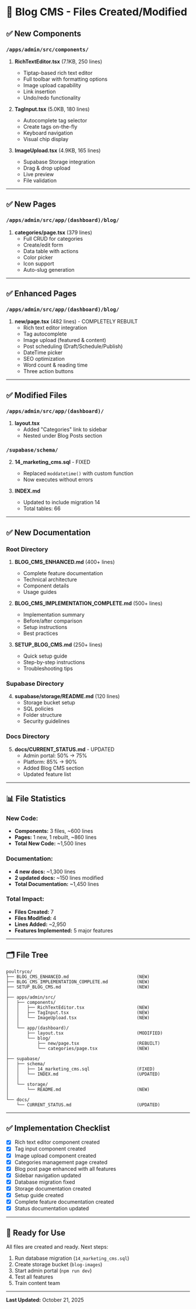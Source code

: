 # 📁 Blog CMS - Files Created/Modified

## ✅ New Components

### `/apps/admin/src/components/`

1. **RichTextEditor.tsx** (7.1KB, 250 lines)
   - Tiptap-based rich text editor
   - Full toolbar with formatting options
   - Image upload capability
   - Link insertion
   - Undo/redo functionality

2. **TagInput.tsx** (5.0KB, 180 lines)
   - Autocomplete tag selector
   - Create tags on-the-fly
   - Keyboard navigation
   - Visual chip display

3. **ImageUpload.tsx** (4.9KB, 165 lines)
   - Supabase Storage integration
   - Drag & drop upload
   - Live preview
   - File validation

---

## ✅ New Pages

### `/apps/admin/src/app/(dashboard)/blog/`

1. **categories/page.tsx** (379 lines)
   - Full CRUD for categories
   - Create/edit form
   - Data table with actions
   - Color picker
   - Icon support
   - Auto-slug generation

---

## ✅ Enhanced Pages

### `/apps/admin/src/app/(dashboard)/blog/`

1. **new/page.tsx** (482 lines) - COMPLETELY REBUILT
   - Rich text editor integration
   - Tag autocomplete
   - Image upload (featured & content)
   - Post scheduling (Draft/Schedule/Publish)
   - DateTime picker
   - SEO optimization
   - Word count & reading time
   - Three action buttons

---

## ✅ Modified Files

### `/apps/admin/src/app/(dashboard)/`

1. **layout.tsx**
   - Added "Categories" link to sidebar
   - Nested under Blog Posts section

### `/supabase/schema/`

2. **14_marketing_cms.sql** - FIXED
   - Replaced `moddatetime()` with custom function
   - Now executes without errors

3. **INDEX.md**
   - Updated to include migration 14
   - Total tables: 66

---

## ✅ New Documentation

### Root Directory

1. **BLOG_CMS_ENHANCED.md** (400+ lines)
   - Complete feature documentation
   - Technical architecture
   - Component details
   - Usage guides

2. **BLOG_CMS_IMPLEMENTATION_COMPLETE.md** (500+ lines)
   - Implementation summary
   - Before/after comparison
   - Setup instructions
   - Best practices

3. **SETUP_BLOG_CMS.md** (250+ lines)
   - Quick setup guide
   - Step-by-step instructions
   - Troubleshooting tips

### Supabase Directory

4. **supabase/storage/README.md** (120 lines)
   - Storage bucket setup
   - SQL policies
   - Folder structure
   - Security guidelines

### Docs Directory

5. **docs/CURRENT_STATUS.md** - UPDATED
   - Admin portal: 50% → 75%
   - Platform: 85% → 90%
   - Added Blog CMS section
   - Updated feature list

---

## 📊 File Statistics

### New Code:
- **Components:** 3 files, ~600 lines
- **Pages:** 1 new, 1 rebuilt, ~860 lines
- **Total New Code:** ~1,500 lines

### Documentation:
- **4 new docs:** ~1,300 lines
- **2 updated docs:** ~150 lines modified
- **Total Documentation:** ~1,450 lines

### Total Impact:
- **Files Created:** 7
- **Files Modified:** 4
- **Lines Added:** ~2,950
- **Features Implemented:** 5 major features

---

## 🗂️ File Tree

```
poultryco/
├── BLOG_CMS_ENHANCED.md                          (NEW)
├── BLOG_CMS_IMPLEMENTATION_COMPLETE.md           (NEW)
├── SETUP_BLOG_CMS.md                             (NEW)
│
├── apps/admin/src/
│   ├── components/
│   │   ├── RichTextEditor.tsx                    (NEW)
│   │   ├── TagInput.tsx                          (NEW)
│   │   └── ImageUpload.tsx                       (NEW)
│   │
│   └── app/(dashboard)/
│       ├── layout.tsx                            (MODIFIED)
│       └── blog/
│           ├── new/page.tsx                      (REBUILT)
│           └── categories/page.tsx               (NEW)
│
├── supabase/
│   ├── schema/
│   │   ├── 14_marketing_cms.sql                  (FIXED)
│   │   └── INDEX.md                              (UPDATED)
│   │
│   └── storage/
│       └── README.md                             (NEW)
│
└── docs/
    └── CURRENT_STATUS.md                         (UPDATED)
```

---

## ✅ Implementation Checklist

- [x] Rich text editor component created
- [x] Tag input component created
- [x] Image upload component created
- [x] Categories management page created
- [x] Blog post page enhanced with all features
- [x] Sidebar navigation updated
- [x] Database migration fixed
- [x] Storage documentation created
- [x] Setup guide created
- [x] Complete feature documentation created
- [x] Status documentation updated

---

## 🚀 Ready for Use

All files are created and ready. Next steps:

1. Run database migration (`14_marketing_cms.sql`)
2. Create storage bucket (`blog-images`)
3. Start admin portal (`npm run dev`)
4. Test all features
5. Train content team

---

**Last Updated:** October 21, 2025
